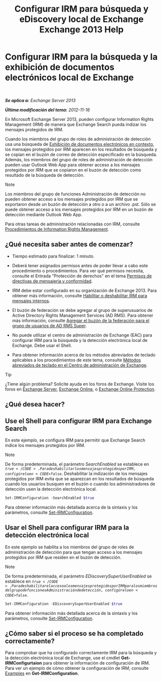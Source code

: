 ﻿---
title: 'Configurar IRM para búsqueda y eDiscovery local de Exchange Exchange 2013 Help'
TOCTitle: Configurar IRM para la búsqueda y la exhibición de documentos electrónicos local de Exchange
ms:assetid: d96790e9-93ad-4a56-b90f-2dbfa2f2073c
ms:mtpsurl: https://technet.microsoft.com/es-es/library/Gg588319(v=EXCHG.150)
ms:contentKeyID: 49895950
ms.date: 05/22/2018
mtps_version: v=EXCHG.150
ms.translationtype: MT
---

# Configurar IRM para la búsqueda y la exhibición de documentos electrónicos local de Exchange

 

_**Se aplica a:** Exchange Server 2013_

_**Última modificación del tema:** 2012-11-16_

En Microsoft Exchange Server 2013, pueden configurar Information Rights Management (IRM) de manera que Exchange Search pueda indizar los mensajes protegidos de IRM.

Cuando los miembros del grupo de roles de administración de detección usa una búsqueda de [Exhibición de documentos electrónicos en contexto](https://docs.microsoft.com/es-es/exchange/security-and-compliance/data-loss-prevention/integrate-sensitive-information-rules), los mensajes protegidos por IRM aparecen en los resultados de búsqueda y se copian en el buzón de correo de detección especificado en la búsqueda. Además, los miembros del grupo de roles de administración de detección pueden usar Outlook Web App para obtener acceso a los mensajes protegidos por IRM que se copiaron en el buzón de detección como resultado de la búsqueda de detección.


> [!NOTE]
> Los miembros del grupo de funciones Administración de detección no pueden obtener acceso a los mensajes protegidos por IRM que se exportaron desde un buzón de detección a otro o a un archivo .pst. Sólo se puede obtener acceso a los mensajes protegidos por IRM en un buzón de detección mediante Outlook Web App.



Para otras tareas de administración relacionadas con IRM, consulte [Procedimientos de Information Rights Management](information-rights-management-procedures-exchange-2013-help.md).

## ¿Qué necesita saber antes de comenzar?

  - Tiempo estimado para finalizar: 1 minuto.

  - Deberá tener asignados permisos antes de poder llevar a cabo este procedimiento o procedimientos. Para ver qué permisos necesita, consulte el Entrada "Protección de derechos" en el tema [Permisos de directivas de mensajería y conformidad](messaging-policy-and-compliance-permissions-exchange-2013-help.md).

  - IRM debe estar configurado en su organización de Exchange 2013. Para obtener más información, consulte [Habilitar o deshabilitar IRM para mensajes internos](enable-or-disable-irm-for-internal-messages-exchange-2013-help.md).

  - El buzón de federación se debe agregar al grupo de superusuarios de Active Directory Rights Management Services (AD RMS). Para obtener más información, consulte [Agregar el buzón de la federación para el grupo de usuarios de AD RMS Super](add-the-federation-mailbox-to-the-ad-rms-super-users-group-exchange-2013-help.md).

  - No puede utilizar el centro de administración de Exchange (EAC) para configurar IRM para la búsqueda y la detección electrónica local de Exchange. Debe usar el Shell.

  - Para obtener información acerca de los métodos abreviados de teclado aplicables a los procedimientos de este tema, consulte [Métodos abreviados de teclado en el Centro de administración de Exchange](keyboard-shortcuts-in-the-exchange-admin-center-exchange-online-protection-help.md).


> [!TIP]
> ¿Tiene algún problema? Solicite ayuda en los foros de Exchange. Visite los foros en <A href="https://go.microsoft.com/fwlink/p/?linkid=60612">Exchange Server</A>, <A href="https://go.microsoft.com/fwlink/p/?linkid=267542">Exchange Online</A>, o <A href="https://go.microsoft.com/fwlink/p/?linkid=285351">Exchange Online Protection</A>.



## ¿Qué desea hacer?

## Use el Shell para configurar IRM para Exchange Search

En este ejemplo, se configura IRM para permitir que Exchange Search indice los mensajes protegidos por IRM.


> [!NOTE]
> De forma predeterminada, el parámetro <EM>SearchEnabled</EM> se establece en <CODE>$true</CODE>. Para deshabilitar los mensajes protegidos por IRM, configúrelo en <CODE>$false</CODE>. Deshabilitar la indización de los mensajes protegidos por IRM evita que se aparezcan en los resultados de búsqueda cuando los usuarios busquen en el buzón o cuando los administradores de detección usen la detección electrónica local.



```powershell
Set-IRMConfiguration -SearchEnabled $true
```

Para obtener información más detallada acerca de la sintaxis y los parámetros, consulte [Set-IRMConfiguration](https://technet.microsoft.com/es-es/library/dd979792\(v=exchg.150\)).

## Usar el Shell para configurar IRM para la detección electrónica local

En este ejemplo se habilita a los miembros del grupo de roles de administración de detección para que tengan acceso a los mensajes protegidos por IRM que residen en el buzón de detección.


> [!NOTE]
> De forma predeterminada, el parámetro <EM>EDiscoverySuperUserEnabled</EM> se establece en <CODE>$true</CODE>. Para deshabilitar el acceso a los mensajes protegidos por IRM para los miembros del grupo de funciones Administración de detección, configúrelo en <CODE>$false</CODE>.



```powershell
Set-IRMConfiguration -EDiscoverySuperUserEnabled $true
```

Para obtener información más detallada acerca de la sintaxis y los parámetros, consulte [Set-IRMConfiguration](https://technet.microsoft.com/es-es/library/dd979792\(v=exchg.150\)).

## ¿Cómo saber si el proceso se ha completado correctamente?

Para comprobar que ha configurado correctamente IRM para la búsqueda y la detección electrónica local de Exchange, use el cmdlet **Get-IRMConfigurtaion** para obtener la información de configuración de IRM. Para ver un ejemplo de cómo obtener la configuración de IRM, consulte [Examples](https://technet.microsoft.com/es-es/e1821219-fe18-4642-a9c2-58eb0aadd61a\(exchg.150\)#examples) en **Get-IRMConfiguration**.


